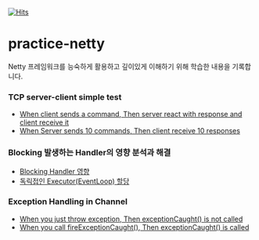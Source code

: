 
[![Hits](https://hits.seeyoufarm.com/api/count/incr/badge.svg?url=https%3A%2F%2Fgithub.com%2FJsing%2Fpractice-netty.git&count_bg=%2379C83D&title_bg=%23555555&icon=&icon_color=%23E7E7E7&title=hits&edge_flat=false)](https://hits.seeyoufarm.com)
# practice-netty
Netty 프레임워크를 능숙하게 활용하고 깊이있게 이해하기 위해 학습한 내용을 기록합니다.

### TCP server-client simple test
- [When client sends a command, Then server react with response and client receive it](https://github.com/Jsing/practice-netty/blob/edc7b364776d7f40b27de5cbd21fcdc3f014f156/src/test/java/practice/netty/tcp/SimpleTcpTest.java#L123)
- [When Server sends 10 commands, Then client receive 10 responses](https://github.com/Jsing/practice-netty/blob/edc7b364776d7f40b27de5cbd21fcdc3f014f156/src/test/java/practice/netty/tcp/SimpleTcpTest.java#L137)

### Blocking 발생하는 Handler의 영향 분석과 해결
- [Blocking Handler 영향](https://github.com/Jsing/practice-netty/blob/edc7b364776d7f40b27de5cbd21fcdc3f014f156/src/test/java/practice/netty/tcp/BlockingHandlerTest.java#L122)
- [독릭접인 Executor(EventLoop) 할당](https://github.com/Jsing/practice-netty/blob/edc7b364776d7f40b27de5cbd21fcdc3f014f156/src/test/java/practice/netty/tcp/BlockingHandlerTest.java#L144)
  
  
### Exception Handling in Channel
- [When you just throw exception, Then exceptionCaught() is not called](https://github.com/Jsing/practice-netty/blob/bf873e00cc233527a3c32eb307a01e954be55d49/src/test/java/practice/netty/exception/ExceptionHandleTest.java#L17)
- [When you call fireExceptionCaught(), Then exceptionCaught() is called](https://github.com/Jsing/practice-netty/blob/bf873e00cc233527a3c32eb307a01e954be55d49/src/test/java/practice/netty/exception/ExceptionHandleTest.java#L37)
